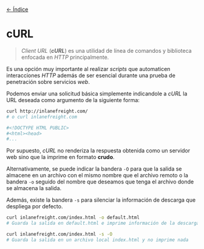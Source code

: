 [<- Índice](../WebHacking.md)
# cURL

> *Client URL* (***cURL***) es una utilidad de línea de comandos y biblioteca enfocada en *HTTP* principalmente.

Es una opción muy importante al realizar *scripts* que automaticen interacciones *HTTP* además de ser esencial durante una prueba de penetración sobre servicios *web*.

Podemos enviar una solicitud básica simplemente indicandole a *cURL* la URL deseada como argumento de la siguiente forma:

```bash
curl http://inlanefreight.com/
# o curl inlanefreight.com

#<!DOCTYPE HTML PUBLIC>
#<html><head>
#...
```

Por supuesto, *cURL* no renderiza la respuesta obtenida como un servidor web sino que la imprime en formato **crudo**.

Alternativamente, se puede indicar la bandera `-O` para que la salida se almacene en un archivo con el mismo nombre que el archivo remoto o la bandera `-o` seguido del nombre que deseamos que tenga el archivo donde se almacena la salida.

Además, existe la bandera `-s` para silenciar la información de descarga que despliega por defecto.

```bash
curl inlanefreight.com/index.html -o default.html
# Guarda la salida en default.html e imprime información de la descarga

curl inlanefreight.com/index.html -s -O
# Guarda la salida en un archivo local index.html y no imprime nada
```